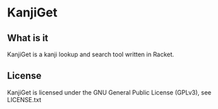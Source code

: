 KanjiGet
========

What is it
----------

KanjiGet is a kanji lookup and search tool written in Racket.


License
-------

KanjiGet is licensed under the GNU General Public License (GPLv3),
see LICENSE.txt
